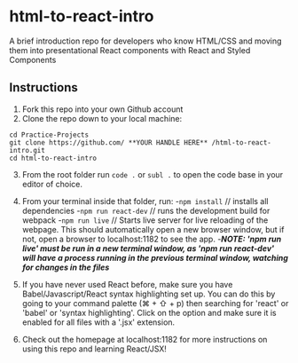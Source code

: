 # html-to-react-intro
A brief introduction repo for developers who know HTML/CSS and moving them into presentational React components with React and Styled Components

## Instructions
1. Fork this repo into your own Github account
2. Clone the repo down to your local machine:
```
cd Practice-Projects
git clone https://github.com/ **YOUR HANDLE HERE** /html-to-react-intro.git
cd html-to-react-intro
```
3. From the root folder run ```code .``` or ```subl .``` to open the code base in your editor of choice.
4. From your terminal inside that folder, run:
-```npm install``` // installs all dependencies
-```npm run react-dev``` // runs the development build for webpack
-```npm run live``` // Starts live server for live reloading of the webpage. This should automatically open a new browser window, but if not, open a browser to localhost:1182 to see the app.
-**_NOTE: 'npm run live' must be run in a new terminal window, as 'npm run react-dev' will have a process running in the previous terminal window, watching for changes in the files_**

5. If you have never used React before, make sure you have Babel/Javascript/React syntax highlighting set up. You can do this by going to your command palette (⌘ + ⇧ + p) then searching for 'react' or 'babel' or 'syntax highlighting'. Click on the option and make sure it is enabled for all files with a '.jsx' extension.
6. Check out the homepage at localhost:1182 for more instructions on using this repo and learning React/JSX!
